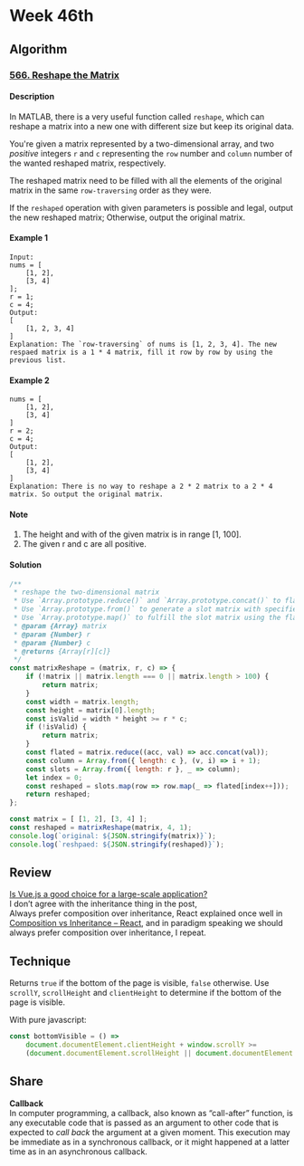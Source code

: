 # Week 46th
## Algorithm
### [566. Reshape the Matrix](https://leetcode.com/problems/reshape-the-matrix/description/)

#### Description
In MATLAB, there is a very useful function called `reshape`, which can reshape a matrix into a new one with different size but keep its original data.  

You're given a matrix represented by a two-dimensional array, and two *positive* integers `r` and `c` representing the `row` number and `column` number of the wanted reshaped matrix, respectively.  

The reshaped matrix need to be filled with all the elements of the original matrix in the same `row-traversing` order as they were.  

If the `reshaped` operation with given parameters is possible and legal, output the new reshaped matrix; Otherwise, output the original matrix.  

#### Example 1
```
Input: 
nums = [
	[1, 2],
	[3, 4]
];
r = 1;
c = 4;
Output:
[
	[1, 2, 3, 4]
]
Explanation: The `row-traversing` of nums is [1, 2, 3, 4]. The new respaed matrix is a 1 * 4 matrix, fill it row by row by using the previous list.
```

#### Example 2
```
nums = [
	[1, 2],
	[3, 4]
]
r = 2;
c = 4;
Output: 
[
	[1, 2],
	[3, 4]
]
Explanation: There is no way to reshape a 2 * 2 matrix to a 2 * 4 matrix. So output the original matrix.
```

#### Note
1. The height and with of the given matrix is in range [1, 100].
2. The given r and c are all positive.

#### Solution
```javascript
/**
 * reshape the two-dimensional matrix
 * Use `Array.prototype.reduce()` and `Array.prototype.concat()` to flat the two-dimensional matrix into one-dimensional flated matrix.
 * Use `Array.prototype.from()` to generate a slot matrix with specified `row` and `column`.
 * Use `Array.prototype.map()` to fulfill the slot matrix using the flated matrix elements.
 * @param {Array} matrix
 * @param {Number} r
 * @param {Number} c
 * @returns {Array[r][c]}
 */
const matrixReshape = (matrix, r, c) => {
	if (!matrix || matrix.length === 0 || matrix.length > 100) {
		return matrix;
	}
	const width = matrix.length;
	const height = matrix[0].length;
	const isValid = width * height >= r * c;
	if (!isValid) {
		return matrix;
	}
	const flated = matrix.reduce((acc, val) => acc.concat(val));
	const column = Array.from({ length: c }, (v, i) => i + 1);
	const slots = Array.from({ length: r }, _ => column);
	let index = 0;
	const reshaped = slots.map(row => row.map(_ => flated[index++]));
	return reshaped;
};

const matrix = [ [1, 2], [3, 4] ];
const reshaped = matrixReshape(matrix, 4, 1);
console.log(`original: ${JSON.stringify(matrix)}`);
console.log(`reshpaed: ${JSON.stringify(reshaped)}`);

```

## Review
[Is Vue.js a good choice for a large-scale application?](https://medium.com/js-dojo/is-vue-js-a-good-choice-for-a-large-scale-application-908263e3a88)  
I don’t agree with the inheritance thing in the post,  
Always prefer composition over inheritance, React explained once well in [Composition vs Inheritance – React](https://reactjs.org/docs/composition-vs-inheritance.html), and in paradigm speaking we should always prefer composition over inheritance, I repeat.

## Technique
Returns `true` if the bottom of the page is visible, `false` otherwise.
Use `scrollY`, `scrollHeight` and `clientHeight` to determine if the bottom of the page is visible.  

With pure javascript:
```javascript
const bottomVisible = () => 
	document.documentElement.clientHeight + window.scrollY >= 
	(document.documentElement.scrollHeight || document.documentElement.clientHeight);
```

## Share
**Callback**  
In computer programming, a callback, also known as “call-after” function, is any executable code that is passed as an argument to other code that is expected to *call back* the argument at a given moment. This execution may be immediate as in a synchronous callback, or it might happened at a latter time as in an asynchronous callback. 
